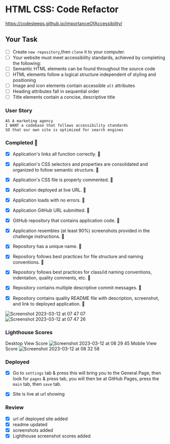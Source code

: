 # HTML CSS: Code Refactor

https://codesleeps.github.io/importanceOfAccessibility/

## Your Task

  - [ ] Create `new repository`,then `clone` it to your computer.
  - [ ] Your website must meet accessibility standards, achieved by completing the following:
  - [ ] Semantic HTML elements can be found throughout the source code
  - [ ] HTML elements follow a logical structure independent of styling and positioning
  - [ ] Image and icon elements contain accessible `alt` attributes
  - [ ] Heading attributes fall in sequential order
  - [ ] Title elements contain a concise, descriptive title

### User Story

```
AS A marketing agency
I WANT a codebase that follows accessibility standards
SO that our own site is optimized for search engines
```


### Completed 🎯

  - [x] Application's links all function correctly. 🎯

  - [x] Application's CSS selectors and properties are consolidated and organized to follow semantic structure. 🎯

  - [x] Application's CSS file is properly commented. 🎯

  - [x] Application deployed at live URL. 🎯

  - [x] Application loads with no errors. 🎯

  - [x] Application GitHub URL submitted. 🎯

  - [x] GitHub repository that contains application code. 🎯

  - [x] Application resembles (at least 90%) screenshots provided in the challenge instructions. 🎯

  - [x] Repository has a unique name. 🎯

  - [x] Repository follows best practices for file structure and naming conventions. 🎯

  - [x] Repository follows best practices for class/id naming conventions, indentation, quality comments, etc. 🎯

  - [x] Repository contains multiple descriptive commit messages. 🎯

  - [x] Repository contains quality README file with description, screenshot, and link to deployed application. 🎯
  
  ![Screenshot 2023-03-12 at 07 47 07](https://user-images.githubusercontent.com/125808990/224531528-430303c2-bb09-44ee-8a82-b9660c7c6e45.png)
  ![Screenshot 2023-03-12 at 07 47 26](https://user-images.githubusercontent.com/125808990/224531491-002d29a7-7d9a-4b82-97a7-7f3d84275de9.png)
  
  
### Lighthouse Scores
Desktop View Score
![Screenshot 2023-03-12 at 08 29 45](https://user-images.githubusercontent.com/125808990/224533597-ddd14089-2800-4456-9cd5-4bdc99ea36de.png)
Mobile View Score
![Screenshot 2023-03-12 at 08 32 58](https://user-images.githubusercontent.com/125808990/224533647-4afe3ace-8686-4192-8373-d3b6a000fe60.png)


### Deployed
 - [x] Go to `settings` tab & press this will bring you to the General Page, then look for `pages` & press tab, you will then be at GitHub Pages, press the `main` tab, then `save` tab.
 - [x] Site is live at url showing


### Review

- [x] url of deployed site added
- [x] readme updated 
- [x] screenshots added
- [x] Lighthouse screenshot scores added 
